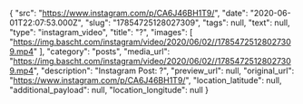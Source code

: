 {
  "src": "https://www.instagram.com/p/CA6J46BH1T9/",
  "date": "2020-06-01T22:07:53.000Z",
  "slug": "17854725128027309",
  "tags": null,
  "text": null,
  "type": "instagram_video",
  "title": "?",
  "images": [
    "https://img.bascht.com/instagram/video/2020/06/02//17854725128027309.mp4"
  ],
  "category": "posts",
  "media_url": "https://img.bascht.com/instagram/video/2020/06/02//17854725128027309.mp4",
  "description": "Instagram Post: ?",
  "preview_url": null,
  "original_url": "https://www.instagram.com/p/CA6J46BH1T9/",
  "location_latitude": null,
  "additional_payload": null,
  "location_longitude": null
}
